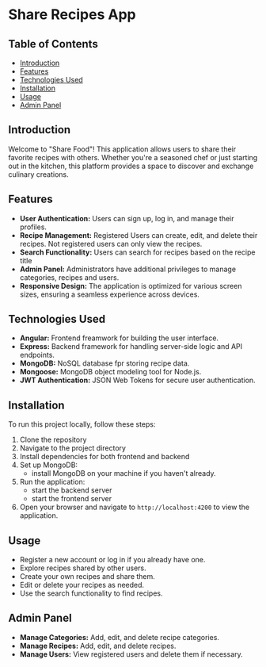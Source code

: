# Share Recipes App

## Table of Contents

- [Introduction](#introduction)
- [Features](#features)
- [Technologies Used](#technologies-used)
- [Installation](#installation)
- [Usage](#usage)
- [Admin Panel](#admin-panel)

## Introduction

Welcome to "Share Food"! This application allows users to share their favorite recipes with others. Whether you're a seasoned chef or just starting out in the kitchen, this platform provides a space to discover and exchange culinary creations.

## Features

- **User Authentication:** Users can sign up, log in, and manage their profiles.
- **Recipe Management:** Registered Users can create, edit, and delete their recipes. Not registered users can only view the recipes.
- **Search Functionality:** Users can search for recipes based on the recipe title
- **Admin Panel:** Administrators have additional privileges to manage categories, recipes and users.
- **Responsive Design:** The application is optimized for various screen sizes, ensuring a seamless experience across devices.

## Technologies Used
- **Angular:** Frontend freamwork for building the user interface.
- **Express:** Backend framework for handling server-side logic and API endpoints.
- **MongoDB:** NoSQL database fpr storing recipe data.
- **Mongoose:** MongoDB object modeling tool for Node.js.
- **JWT Authentication:** JSON Web Tokens for secure user authentication.

## Installation

To run this project locally, follow these steps:

1. Clone the repository
2. Navigate to the project directory
3. Install dependencies for both frontend and backend
4. Set up MongoDB:
     - install MongoDB on your machine if you haven't already.
5. Run the application:
     - start the backend server
     - start the frontend server
6. Open your browser and navigate to `http://localhost:4200` to view the application.

## Usage

- Register a new account or log in if you already have one.
- Explore recipes shared by other users.
- Create your own recipes and share them.
- Edit or delete your recipes as needed.
- Use the search functionality to find recipes.

## Admin Panel

- **Manage Categories:** Add, edit, and delete recipe categories.
- **Manage Recipes:** Add, edit, and delete recipes.
- **Manage Users:** View registered users and delete them if necessary.
